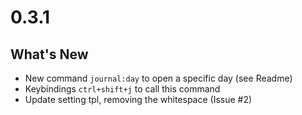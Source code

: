 0.3.1
=====

## What's New
- New command `journal:day` to open a specific day (see Readme)
- Keybindings `ctrl+shift+j` to call this command
- Update setting tpl, removing the whitespace (Issue #2)